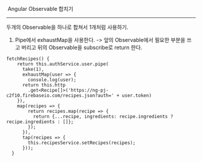 ​											Angular Observable 합치기 

------

두개의 Observable을 하나로 합쳐서 1개처럼 사용하기.

1. Pipe에서 exhaustMap을 사용한다. -> 앞의 Observable에서 필요한 부분을 쓰고 버리고 뒤의 Observable을 subscribe로 return 한다.

```
fetchRecipes() {
    return this.authService.user.pipe(
      take(1),
      exhaustMap(user => {
        console.log(user);
      return this.http
        .get<Recipe[]>('https://ng-pj-c2f10.firebaseio.com/recipes.json?auth=' + user.token)
    }),
    map(recipes => {
        return recipes.map(recipe => {
          return {...recipe, ingredients: recipe.ingredients ? recipe.ingredients : []};
        });
      }),
      tap(recipes => {
        this.recipesService.setRecipes(recipes);
      }));
  }
```

